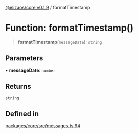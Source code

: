 [@elizaos/core v0.1.9](../index.md) / formatTimestamp

# Function: formatTimestamp()

> **formatTimestamp**(`messageDate`): `string`

## Parameters

• **messageDate**: `number`

## Returns

`string`

## Defined in

[packages/core/src/messages.ts:94](https://github.com/abilmansuryeshmuratov/tutorial_agent/blob/main/packages/core/src/messages.ts#L94)
